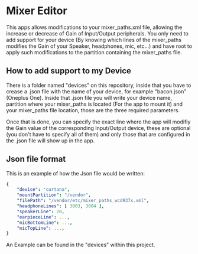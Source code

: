 # Mixer Editor

This apps allows modifications to your mixer_paths.xml file, allowing the increase or decrease of Gain of Input/Output peripherals. You only need to add support for your device (By knowing which lines of the mixer_paths modifies the Gain of your Speaker, headphones, mic, etc...) and have root to apply such modifications to the partition containing the mixer_paths file.

## How to add support to my Device

There is a folder named "devices" on this repository, inside that you have to crease a .json file with the name of your device, for example "bacon.json" (Oneplus One). Inside that .json file you will write your device name, partition where your mixer_paths is located (For the app to mount it) and your mixer_paths file location, those are the three required parameters.

Once that is done, you can specify the exact line where the app will modifiy the Gain value of the corresponding Input/Output device, these are optional (you don't have to specify all of them) and only those that are configured in the .json file will show up in the app.

## Json file format

This is an example of how the Json file would be written:

```yaml
{
    "device": "curtana",
    "mountPartition": "/vendor",
    "filePath": "/vendor/etc/mixer_paths_wcd937x.xml",
    "headphoneLines": [ 3003, 3004 ],
    "speakerLine": 20,
    "earpieceLine": ...,
    "micBottomLine": ...,
    "micTopLine": ...,
}
```

An Example can be found in the "devices" within this project.
